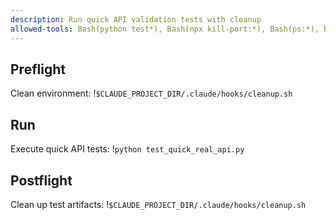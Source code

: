 ```yaml
---
description: Run quick API validation tests with cleanup
allowed-tools: Bash(python test*), Bash(npx kill-port:*), Bash(ps:*), Bash(pkill:*), Bash(tasklist:*), Bash(taskkill:*), Bash(netstat:*)
---
```


## Preflight
Clean environment:
!`$CLAUDE_PROJECT_DIR/.claude/hooks/cleanup.sh`

## Run
Execute quick API tests:
!`python test_quick_real_api.py`

## Postflight
Clean up test artifacts:
!`$CLAUDE_PROJECT_DIR/.claude/hooks/cleanup.sh`